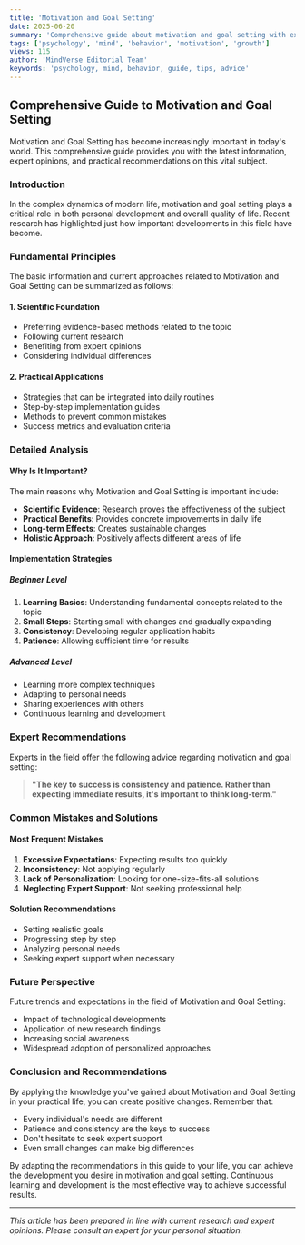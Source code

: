 ```yaml
---
title: 'Motivation and Goal Setting'
date: 2025-06-20
summary: 'Comprehensive guide about motivation and goal setting with expert insights and practical advice.'
tags: ['psychology', 'mind', 'behavior', 'motivation', 'growth']
views: 115
author: 'MindVerse Editorial Team'
keywords: 'psychology, mind, behavior, guide, tips, advice'
---
```


## Comprehensive Guide to Motivation and Goal Setting

Motivation and Goal Setting has become increasingly important in today's world. This comprehensive guide provides you with the latest information, expert opinions, and practical recommendations on this vital subject.

### Introduction

In the complex dynamics of modern life, motivation and goal setting plays a critical role in both personal development and overall quality of life. Recent research has highlighted just how important developments in this field have become.

### Fundamental Principles

The basic information and current approaches related to Motivation and Goal Setting can be summarized as follows:

#### 1. Scientific Foundation
- Preferring evidence-based methods related to the topic
- Following current research
- Benefiting from expert opinions
- Considering individual differences

#### 2. Practical Applications
- Strategies that can be integrated into daily routines
- Step-by-step implementation guides
- Methods to prevent common mistakes
- Success metrics and evaluation criteria

### Detailed Analysis

#### Why Is It Important?
The main reasons why Motivation and Goal Setting is important include:

- **Scientific Evidence**: Research proves the effectiveness of the subject
- **Practical Benefits**: Provides concrete improvements in daily life
- **Long-term Effects**: Creates sustainable changes
- **Holistic Approach**: Positively affects different areas of life

#### Implementation Strategies

##### Beginner Level
1. **Learning Basics**: Understanding fundamental concepts related to the topic
2. **Small Steps**: Starting small with changes and gradually expanding
3. **Consistency**: Developing regular application habits
4. **Patience**: Allowing sufficient time for results

##### Advanced Level
- Learning more complex techniques
- Adapting to personal needs
- Sharing experiences with others
- Continuous learning and development

### Expert Recommendations

Experts in the field offer the following advice regarding motivation and goal setting:

> **"The key to success is consistency and patience. Rather than expecting immediate results, it's important to think long-term."**

### Common Mistakes and Solutions

#### Most Frequent Mistakes
1. **Excessive Expectations**: Expecting results too quickly
2. **Inconsistency**: Not applying regularly
3. **Lack of Personalization**: Looking for one-size-fits-all solutions
4. **Neglecting Expert Support**: Not seeking professional help

#### Solution Recommendations
- Setting realistic goals
- Progressing step by step
- Analyzing personal needs
- Seeking expert support when necessary

### Future Perspective

Future trends and expectations in the field of Motivation and Goal Setting:

- Impact of technological developments
- Application of new research findings
- Increasing social awareness
- Widespread adoption of personalized approaches

### Conclusion and Recommendations

By applying the knowledge you've gained about Motivation and Goal Setting in your practical life, you can create positive changes. Remember that:

- Every individual's needs are different
- Patience and consistency are the keys to success
- Don't hesitate to seek expert support
- Even small changes can make big differences

By adapting the recommendations in this guide to your life, you can achieve the development you desire in motivation and goal setting. Continuous learning and development is the most effective way to achieve successful results.

---

*This article has been prepared in line with current research and expert opinions. Please consult an expert for your personal situation.*
